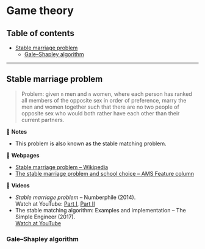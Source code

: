 # Game theory

## Table of contents

* [Stable marriage problem](#stable-marriage-problem)
	* [Gale&ndash;Shapley algorithm](#gale-shapley-algorithm)

---

## Stable marriage problem

> Problem: given `n` men and `n` women, where each person has ranked all members of the opposite sex in order of preference, marry the men and women together such that there are no two people of opposite sex who would both rather have each other than their current partners.

:memo: **Notes**

* This problem is also known as the stable matching problem.

:link: **Webpages**

* [Stable marriage problem &ndash; Wikipedia](https://en.wikipedia.org/wiki/Stable_marriage_problem)
* [The stable marriage problem and school choice &ndash; AMS Feature column](http://www.ams.org/publicoutreach/feature-column/fc-2015-03)

:movie_camera: **Videos**

* *Stable marriage problem* &ndash; Numberphile (2014).\
Watch at YouTube: [Part I](https://www.youtube.com/watch?v=Qcv1IqHWAzg), [Part II](https://www.youtube.com/watch?v=LtTV6rIxhdo)
* The stable matching algorithm: Examples and implementation &ndash; The Simple Engineer (2017).\
[Watch at YouTube](https://www.youtube.com/watch?v=FhRf0j068ZA)

### Gale&ndash;Shapley algorithm
